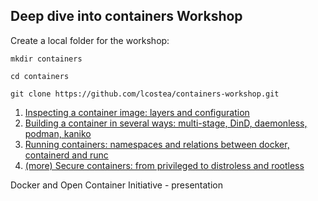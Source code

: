 ## Deep dive into containers Workshop

Create a local folder for the workshop:
   
   `mkdir containers`

   `cd containers`

   `git clone https://github.com/lcostea/containers-workshop.git`


1. [Inspecting a container image: layers and configuration](1.inspecting_container_image.md)
2. [Building a container in several ways: multi-stage, DinD, daemonless, podman, kaniko](2.building_container.md)
3. [Running containers: namespaces and relations between docker, containerd and runc](3.running_container.md)
4. [(more) Secure containers: from privileged to distroless and rootless](4.rootless.md)

Docker and Open Container Initiative - presentation
